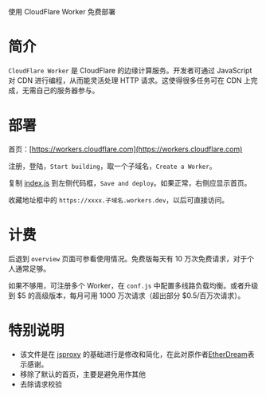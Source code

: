 使用 CloudFlare Worker 免费部署

# 简介

`CloudFlare Worker` 是 CloudFlare 的边缘计算服务。开发者可通过 JavaScript 对 CDN 进行编程，从而能灵活处理 HTTP 请求。这使得很多任务可在 CDN 上完成，无需自己的服务器参与。


# 部署

首页：[https://workers.cloudflare.com](https://workers.cloudflare.com)

注册，登陆，`Start building`，取一个子域名，`Create a Worker`。

复制 [index.js](https://github.com/JavScraper/Emby.Plugins.JavScraper/blob/master/cf-worker/index.js) 到左侧代码框，`Save and deploy`。如果正常，右侧应显示首页。

收藏地址框中的 `https://xxxx.子域名.workers.dev`，以后可直接访问。


# 计费

后退到 `overview` 页面可参看使用情况。免费版每天有 10 万次免费请求，对于个人通常足够。

如果不够用，可注册多个 Worker，在 `conf.js` 中配置多线路负载均衡。或者升级到 $5 的高级版本，每月可用 1000 万次请求（超出部分 $0.5/百万次请求）。


# 特别说明
- 该文件是在 [jsproxy](https://github.com/EtherDream/jsproxy) 的基础进行是修改和简化，在此对原作者[EtherDream](https://github.com/EtherDream)表示感谢。
- 移除了默认的首页，主要是避免用作其他
- 去除请求校验
